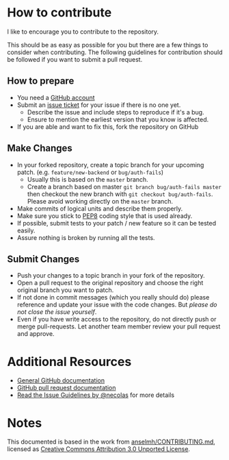 # How to contribute

I like to encourage you to contribute to the repository.

This should be as easy as possible for you but there are a few things
to consider when contributing.  The following guidelines for
contribution should be followed if you want to submit a pull request.

## How to prepare

* You need a [GitHub account](https://github.com/signup/free)
* Submit an [issue ticket](https://github.com/python-social-auth/social-storage-mongoengine/issues)
  for your issue if there is no one yet.
	* Describe the issue and include steps to reproduce if it's a bug.
	* Ensure to mention the earliest version that you know is affected.
* If you are able and want to fix this, fork the repository on GitHub

## Make Changes

* In your forked repository, create a topic branch for your upcoming
  patch. (e.g. `feature/new-backend` or `bug/auth-fails`)
	* Usually this is based on the `master` branch.
	* Create a branch based on master `git branch bug/auth-fails master`
      then checkout the new branch with `git checkout bug/auth-fails`.
      Please avoid working directly on the `master` branch.
* Make commits of logical units and describe them properly.
* Make sure you stick to [PEP8](https://www.python.org/dev/peps/pep-0008/)
  coding style that is used already.
* If possible, submit tests to your patch / new feature so it can be tested easily.
* Assure nothing is broken by running all the tests.

## Submit Changes

* Push your changes to a topic branch in your fork of the repository.
* Open a pull request to the original repository and choose the right
  original branch you want to patch.
* If not done in commit messages (which you really should do) please
  reference and update your issue with the code changes. But _please
  do not close the issue yourself_.
* Even if you have write access to the repository, do not directly
  push or merge pull-requests. Let another team member review your
  pull request and approve.

# Additional Resources

* [General GitHub documentation](http://help.github.com/)
* [GitHub pull request documentation](http://help.github.com/send-pull-requests/)
* [Read the Issue Guidelines by @necolas](https://github.com/necolas/issue-guidelines/blob/master/CONTRIBUTING.md)
  for more details

# Notes

This documented is based in the work from [anselmh/CONTRIBUTING.md](https://github.com/anselmh/CONTRIBUTING.md),
licensed as [Creative Commons Attribution 3.0 Unported License](https://github.com/anselmh/CONTRIBUTING.md/blob/master/README.md#license).

